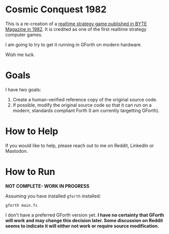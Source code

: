 # Cosmic Conquest 1982

This is a re-creation of a [realtime strategy game published in BYTE Magazine in 1982](https://archive.org/details/byte-magazine-1982-12/page/n131/mode/1up?q=cosmic+conquest). It is credited as one of the first realtime strategy computer games.

I am going to try to get it running in GForth on modern hardware.

Wish me luck.

# Goals

I have two goals:

1. Create a human-verified reference copy of the original source code.
2. If possible, modify the original source code so that it can run on a modern, standards compliant Forth (I am currently targetting GForth).

# How to Help

If you would like to help, please reach out to me on Reddit, LinkedIn or Mastodon.

# How to Run

**NOT COMPLETE- WORK IN PROGRESS**

Assuming you have installed `gforth` installed:

```
gforth main.fs
```

I don't have a preferred GForth version yet. **I have no certainty that GForth will work and may change this decision later. Some discussion on Reddit seems to indicate it will either not work or require source modification.**
